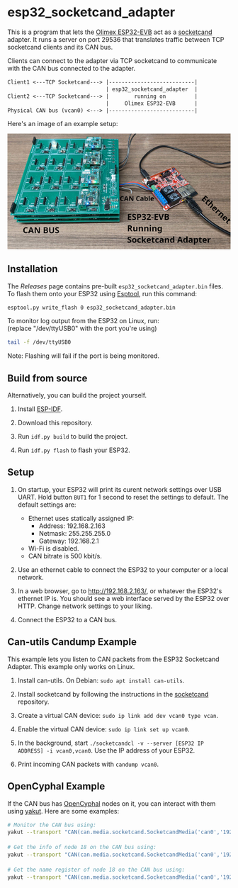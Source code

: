 # esp32_socketcand_adapter

This is a program that lets the [Olimex ESP32-EVB](https://www.olimex.com/Products/IoT/ESP32/ESP32-EVB/open-source-hardware)
act as a [socketcand](https://github.com/linux-can/socketcand/) adapter.
It runs a server on port 29536 that translates traffic between TCP socketcand clients and its CAN bus.

Clients can connect to the adapter via TCP socketcand
to communicate with the CAN bus connected to the adapter.

```
Client1 <---TCP Socketcand---> |---------------------------|
                               | esp32_socketcand_adapter  |
Client2 <---TCP Socketcand---> |        running on         |
                               |     Olimex ESP32-EVB      |
Physical CAN bus (vcan0) <---> |---------------------------|
```

Here's an image of an example setup:

![Example ESP32 Socketcand Translate Setup](socketcand_adapter_labeled.jpg)

## Installation
The *Releases* page contains pre-built `esp32_socketcand_adapter.bin` files.
To flash them onto your ESP32 using
[Esptool](https://docs.espressif.com/projects/esptool/en/latest/esp32/), run this command:

```bash
esptool.py write_flash 0 esp32_socketcand_adapter.bin
```

To monitor log output from the ESP32 on Linux, run: \
(replace "/dev/ttyUSB0" with the port you're using)

```bash
tail -f /dev/ttyUSB0
```

Note: Flashing will fail if the port is being monitored.

## Build from source
Alternatively, you can build the project yourself.

1. Install [ESP-IDF](https://docs.espressif.com/projects/esp-idf/en/stable/esp32/get-started/).

2. Download this repository.

3. Run `idf.py build` to build the project.

3. Run `idf.py flash` to flash your ESP32.


## Setup

1. On startup, your ESP32 will print its curent network settings over USB UART.
Hold button `BUT1` for 1 second to reset the settings to default.
The default settings are:
    - Ethernet uses statically assigned IP:
        - Address: 192.168.2.163
        - Netmask: 255.255.255.0
        - Gateway: 192.168.2.1
    - Wi-Fi is disabled.
    - CAN bitrate is 500 kbit/s.

2. Use an ethernet cable to connect the ESP32 to your computer or a local network.

3. In a web browser, go to <http://192.168.2.163/>,
or whatever the ESP32's ethernet IP is.
You should see a web interface served by the ESP32 over HTTP.
Change network settings to your liking.

4. Connect the ESP32 to a CAN bus.

## Can-utils Candump Example

This example lets you listen to CAN packets from the ESP32 Socketcand Adapter. This example only works on Linux.

1. Install can-utils. On Debian: `sudo apt install can-utils`.

2. Install socketcand by following the instructions in
the [socketcand](https://github.com/linux-can/socketcand) repository.

3. Create a virtual CAN device: `sudo ip link add dev vcan0 type vcan`.

4. Enable the virtual CAN device: `sudo ip link set up vcan0`.

5. In the background, start `./socketcandcl -v --server [ESP32 IP ADDRESS] -i vcan0,vcan0`. Use the IP address of your ESP32. 

6. Print incoming CAN packets with `candump vcan0`.

## OpenCyphal Example

If the CAN bus has [OpenCyphal](https://opencyphal.org/) nodes on it,
you can interact with them using
[yakut](https://github.com/OpenCyphal/yakut).
Here are some examples:

```bash
# Monitor the CAN bus using:
yakut --transport "CAN(can.media.socketcand.SocketcandMedia('can0','192.168.2.163'),99)" monitor

# Get the info of node 18 on the CAN bus using:
yakut --transport "CAN(can.media.socketcand.SocketcandMedia('can0','192.168.2.163'),99)" call 18 uavcan.node.GetInfo.1.0 '{}'

# Get the name register of node 18 on the CAN bus using:
yakut --transport "CAN(can.media.socketcand.SocketcandMedia('can0','192.168.2.163'),99)" call 18 uavcan.register.Access.1.0 "{'name':{'name':'NAME'}}"
```
